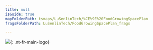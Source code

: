 ```yaml
---
title: null
isGuide: true
mapFolderPath: tsmaps/LuSenlinTech/%CE%9E%20FoodGrowingSpacePlan
fragsFolderPath: LuSenlinTech/FoodGrowingSpacePlan_frags

---
```



<!-- tsGuideRenderComment {"guide":{"id":"xVfvpY2au","path":"LuSenlinTech","fragmentFolderPath":"LuSenlinTech/FoodGrowingSpacePlan_frags"},"fragment":{"id":"xVfvpY2au","topLevelMapKey":"s7SMNM05c","mapKeyChain":"s7SMNM05c","guideID":"xVfvpY0UR","guidePath":"c:/GitHub/MuddySpud/MuddySpud.github.io/tsmaps/LuSenlinTech/FoodGrowingSpacePlan.tsmap","chartKey":"s7SMNM05c","isLeaf":false,"options":[{"id":"xVfvpe29W","order":1},{"id":"xVfvqo29N","option":"About Lǜ Sēnlín technologies","order":2,"isAncillary":true}]}} -->

[<img src="/LuSenlinTech/assets/images/LuSenlin_white.png">](/LuSenlinTech/assets/images/LuSenlin_white.png){: .nt-fr-main-logo}

